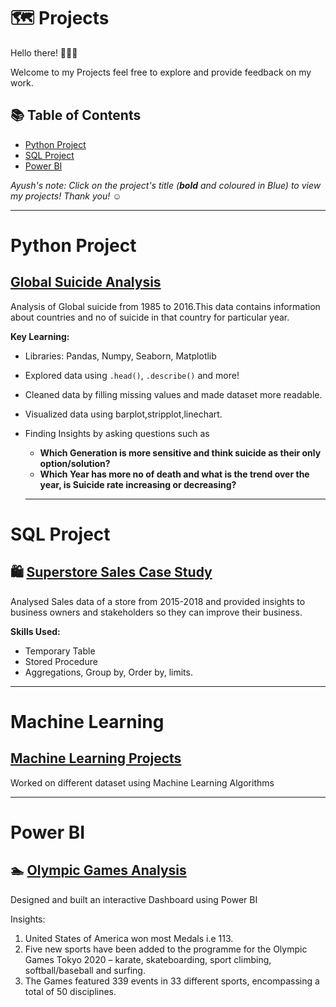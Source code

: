 

# 🗺 Projects

Hello there! 🙋🏻‍♀️

Welcome to my Projects feel free to explore and provide feedback on my work.

## 📚 Table of Contents

- [Python Project](#Python-Project)
- [SQL Project](#sql-project)
- [Power BI](#Power-BI)


_Ayush's note: Click on the project's title (**bold** and coloured in Blue) to view my projects! Thank you! ☺️_
***
# Python Project

##  [Global Suicide Analysis](https://github.com/payush624/Global-Suicide-Analysis)

Analysis of Global suicide from 1985 to 2016.This data contains information about countries and no of suicide in that country for particular year.

**Key Learning:**
- Libraries: Pandas, Numpy, Seaborn, Matplotlib
- Explored data using `.head()`, `.describe()` and more!
- Cleaned data by filling missing values and made dataset more readable.
- Visualized data using barplot,stripplot,linechart.
- Finding Insights by asking questions such as
  - **Which Generation is more sensitive and think suicide as their only option/solution?**
  - **Which Year has more no of death and what is the trend over the year, is Suicide rate increasing or decreasing?**

  ------------------------------------------------------------------------------------------------------------------------------------------------------------------
# SQL Project

## 🛍 [Superstore Sales Case Study](https://github.com/payush624/Super-Store-Sales-Case-Study/blob/main/README.md)

Analysed Sales data of a store from 2015-2018 and provided insights to business owners and stakeholders so they can improve their business.

**Skills Used:**
- Temporary Table
- Stored Procedure
- Aggregations, Group by, Order by, limits.

----------------------------------------------------------------------------------------------------------------------------------------------------------------------
# Machine Learning

## [Machine Learning Projects](https://github.com/payush624/Machine-Learning-Projects)

Worked on different dataset using Machine Learning Algorithms 


-----------------------------------------------------------------------------------------------------------------------------------------------------------------
# Power BI

## 🏊 [Olympic Games Analysis](https://github.com/payush624/Olympic-Games-Analysis)

Designed and built an interactive Dashboard using Power BI

Insights:
1. United States of America won most Medals i.e 113. 
2. Five new sports have been added to the programme for the Olympic Games Tokyo   2020 – karate, skateboarding, sport climbing, softball/baseball and surfing.
3. The Games featured 339 events in 33 different sports, encompassing a total of 50 disciplines.

